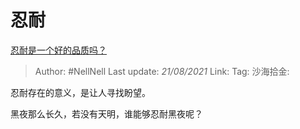 # 忍耐

[忍耐是一个好的品质吗？](https://www.zhihu.com/question/46710746/answer/1874718406)

> Author: #NellNell
> Last update: *21/08/2021*
> Link:
> Tag:
> 沙海拾金:

忍耐存在的意义，是让人寻找盼望。

黑夜那么长久，若没有天明，谁能够忍耐黑夜呢？
